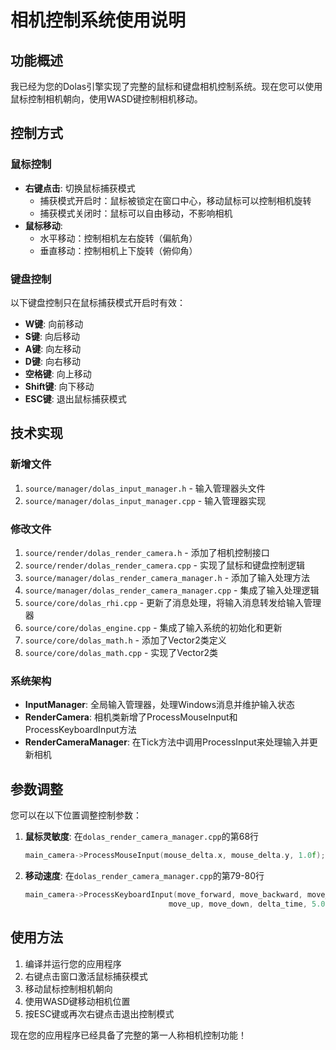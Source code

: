 # 相机控制系统使用说明

## 功能概述

我已经为您的Dolas引擎实现了完整的鼠标和键盘相机控制系统。现在您可以使用鼠标控制相机朝向，使用WASD键控制相机移动。

## 控制方式

### 鼠标控制
- **右键点击**: 切换鼠标捕获模式
  - 捕获模式开启时：鼠标被锁定在窗口中心，移动鼠标可以控制相机旋转
  - 捕获模式关闭时：鼠标可以自由移动，不影响相机
- **鼠标移动**: 
  - 水平移动：控制相机左右旋转（偏航角）
  - 垂直移动：控制相机上下旋转（俯仰角）

### 键盘控制
以下键盘控制只在鼠标捕获模式开启时有效：

- **W键**: 向前移动
- **S键**: 向后移动  
- **A键**: 向左移动
- **D键**: 向右移动
- **空格键**: 向上移动
- **Shift键**: 向下移动
- **ESC键**: 退出鼠标捕获模式

## 技术实现

### 新增文件
1. `source/manager/dolas_input_manager.h` - 输入管理器头文件
2. `source/manager/dolas_input_manager.cpp` - 输入管理器实现

### 修改文件
1. `source/render/dolas_render_camera.h` - 添加了相机控制接口
2. `source/render/dolas_render_camera.cpp` - 实现了鼠标和键盘控制逻辑
3. `source/manager/dolas_render_camera_manager.h` - 添加了输入处理方法
4. `source/manager/dolas_render_camera_manager.cpp` - 集成了输入处理逻辑
5. `source/core/dolas_rhi.cpp` - 更新了消息处理，将输入消息转发给输入管理器
6. `source/core/dolas_engine.cpp` - 集成了输入系统的初始化和更新
7. `source/core/dolas_math.h` - 添加了Vector2类定义
8. `source/core/dolas_math.cpp` - 实现了Vector2类

### 系统架构
- **InputManager**: 全局输入管理器，处理Windows消息并维护输入状态
- **RenderCamera**: 相机类新增了ProcessMouseInput和ProcessKeyboardInput方法
- **RenderCameraManager**: 在Tick方法中调用ProcessInput来处理输入并更新相机

## 参数调整

您可以在以下位置调整控制参数：

1. **鼠标灵敏度**: 在`dolas_render_camera_manager.cpp`的第68行
   ```cpp
   main_camera->ProcessMouseInput(mouse_delta.x, mouse_delta.y, 1.0f); // 最后一个参数是灵敏度
   ```

2. **移动速度**: 在`dolas_render_camera_manager.cpp`的第79-80行
   ```cpp
   main_camera->ProcessKeyboardInput(move_forward, move_backward, move_left, move_right,
                                   move_up, move_down, delta_time, 5.0f); // 最后一个参数是移动速度
   ```

## 使用方法

1. 编译并运行您的应用程序
2. 右键点击窗口激活鼠标捕获模式
3. 移动鼠标控制相机朝向
4. 使用WASD键移动相机位置
5. 按ESC键或再次右键点击退出控制模式

现在您的应用程序已经具备了完整的第一人称相机控制功能！
